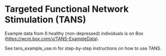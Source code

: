 <h1> Targeted Functional Network Stimulation (TANS) </h1>

Example data from 6 healthy (non-depressed) individuals is on Box (https://wcm.box.com/v/TANS-ExampleData). <br> 

See tans_example_use.m for step-by-step instructions on how to use TANS. <br> 

